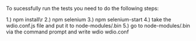 To sucessfully run the tests you need to do the following steps:

1.) npm install\r
2.) npm selenium
3.) npm selenium-start
4.) take the wdio.conf.js file and put it to node-modules/.bin
5.) go to node-modules/.bin via the command prompt and write wdio wdio.conf